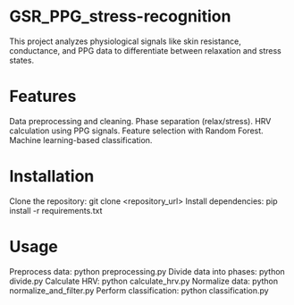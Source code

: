 # GSR_PPG_stress-recognition
This project analyzes physiological signals like skin resistance, conductance, and PPG data to differentiate between relaxation and stress states.

# Features
Data preprocessing and cleaning.
Phase separation (relax/stress).
HRV calculation using PPG signals.
Feature selection with Random Forest.
Machine learning-based classification.
# Installation
Clone the repository:
git clone <repository_url>
Install dependencies:
pip install -r requirements.txt
# Usage
Preprocess data:
python preprocessing.py
Divide data into phases:
python divide.py
Calculate HRV:
python calculate_hrv.py
Normalize data:
python normalize_and_filter.py
Perform classification:
python classification.py

